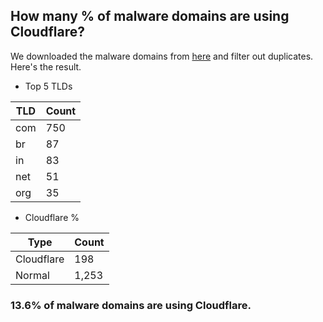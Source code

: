 ## How many % of malware domains are using Cloudflare?


We downloaded the malware domains from [here](https://urlhaus.abuse.ch) and filter out duplicates.
Here's the result.


[//]: # (start replacement)


- Top 5 TLDs

| TLD | Count |
| --- | --- |
| com | 750 |
| br | 87 |
| in | 83 |
| net | 51 |
| org | 35 |


- Cloudflare %

| Type | Count |
| --- | --- |
| Cloudflare | 198 |
| Normal | 1,253 |


### 13.6% of malware domains are using Cloudflare.